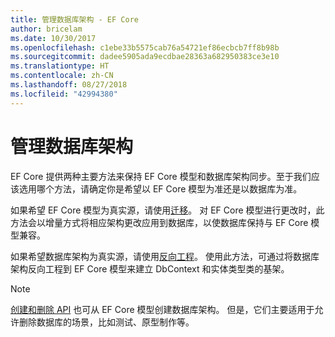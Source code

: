 ```yaml
---
title: 管理数据库架构 - EF Core
author: bricelam
ms.date: 10/30/2017
ms.openlocfilehash: c1ebe33b5575cab76a54721ef86ecbcb7ff8b98b
ms.sourcegitcommit: dadee5905ada9ecdbae28363a682950383ce3e10
ms.translationtype: HT
ms.contentlocale: zh-CN
ms.lasthandoff: 08/27/2018
ms.locfileid: "42994380"
---
```

# <a name="managing-database-schemas"></a>管理数据库架构
EF Core 提供两种主要方法来保持 EF Core 模型和数据库架构同步。至于我们应该选用哪个方法，请确定你是希望以 EF Core 模型为准还是以数据库为准。

如果希望 EF Core 模型为真实源，请使用[迁移][1]。 对 EF Core 模型进行更改时，此方法会以增量方式将相应架构更改应用到数据库，以使数据库保持与 EF Core 模型兼容。

如果希望数据库架构为真实源，请使用[反向工程][2]。 使用此方法，可通过将数据库架构反向工程到 EF Core 模型来建立 DbContext 和实体类型类的基架。

> [!NOTE]
> [创建和删除 API][3] 也可从 EF Core 模型创建数据库架构。 但是，它们主要适用于允许删除数据库的场景，比如测试、原型制作等。


  [1]: migrations/index.md
  [2]: scaffolding.md
  [3]: ensure-created.md
